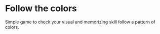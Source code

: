 # Follow the colors
Simple game to check your visual and memorizing skill follow a pattern of colors.
